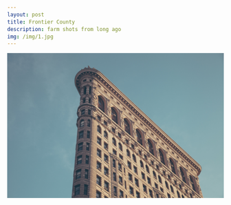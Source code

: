 ```yaml
---
layout: post
title: Frontier County
description: farm shots from long ago
img: /img/1.jpg
---
```



<img class="col one center" src="/img/10.jpg">

